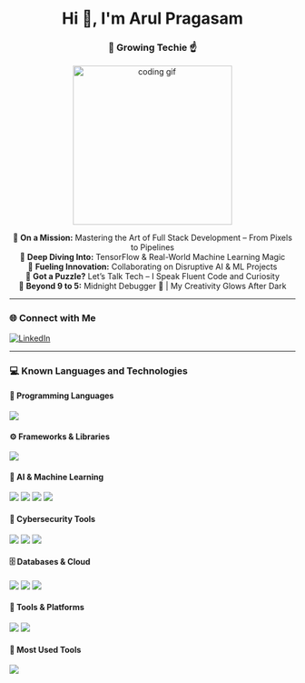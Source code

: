 <h1 align="center">Hi 👋, I'm Arul Pragasam</h1>
<h3 align="center">🚀 Growing Techie ☝️</h3>

<p align="center">
  <img src="https://media.giphy.com/media/qgQUggAC3Pfv687qPC/giphy.gif" width="280" alt="coding gif" />
</p>

<div align="center">

🚀 <strong>On a Mission:</strong> Mastering the Art of Full Stack Development – From Pixels to Pipelines  
🧠 <strong>Deep Diving Into:</strong> TensorFlow & Real-World Machine Learning Magic  
🤖 <strong>Fueling Innovation:</strong> Collaborating on Disruptive AI & ML Projects  
🧩 <strong>Got a Puzzle?</strong> Let’s Talk Tech – I Speak Fluent Code and Curiosity  
🌌 <strong>Beyond 9 to 5:</strong> Midnight Debugger 🦇 | My Creativity Glows After Dark

</div>

---

### 🌐 Connect with Me

[![LinkedIn](https://img.shields.io/badge/LinkedIn-0077B5?style=flat-square&logo=linkedin&logoColor=white)](https://www.linkedin.com/in/arul-pragasam99)

---

### 💻 Known Languages and Technologies

#### 🧠 Programming Languages
<p align="left">
  <img src="https://skillicons.dev/icons?i=python,java,js,c,dart,ts,html,css,sql" />
</p>

#### ⚙️ Frameworks & Libraries
<p align="left">
  <img src="https://skillicons.dev/icons?i=react,tailwind,flutter,nodejs,express,firebase,dash,fastapi" />
</p>

#### 🤖 AI & Machine Learning
<p align="left">
  <img src="https://skillicons.dev/icons?i=tensorflow" />
  <img src="https://img.shields.io/badge/NLTK-Tokenizing-brightgreen?style=flat&logo=python&logoColor=white" />
  <img src="https://img.shields.io/badge/Scikit--Learn-ML-orange?style=flat&logo=scikit-learn&logoColor=white" />
  <img src="https://img.shields.io/badge/HuggingFace-Transformers-yellow?style=flat&logo=huggingface&logoColor=black" />
</p>

#### 🔐 Cybersecurity Tools
<p align="left">
  <img src="https://img.shields.io/badge/Wireshark-Protocol Analysis-blue?style=flat&logo=wireshark&logoColor=white" />
  <img src="https://img.shields.io/badge/Metasploit-Exploit Framework-red?style=flat&logo=metasploit&logoColor=white" />
  <img src="https://img.shields.io/badge/BurpSuite-Web Security-orange?style=flat&logo=burpsuite&logoColor=white" />
</p>

#### 🗄️ Databases & Cloud
<p align="left">
  <img src="https://skillicons.dev/icons?i=mysql,firebase" />
  <img src="https://img.shields.io/badge/SQLite-Embedded DB-lightgrey?style=flat&logo=sqlite&logoColor=white" />
  <img src="https://skillicons.dev/icons?i=gcp,aws" />
</p>

#### 🧰 Tools & Platforms
<p align="left">
  <img src="https://skillicons.dev/icons?i=git,github,postman,androidstudio,figma,photoshop,linux" />
  <img src="https://img.shields.io/badge/XAMPP-Localhost-orange?style=flat&logo=apache&logoColor=white" />
</p>

#### 🔧 Most Used Tools
<p align="left">
  <img src="https://skillicons.dev/icons?i=github,vscode,figma,firebase,postman,tailwind" />
</p>
